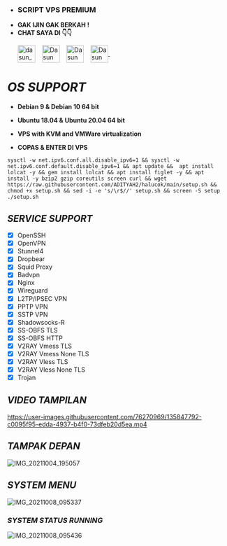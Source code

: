 - ### SCRIPT VPS PREMIUM
- **GAK IJIN GAK BERKAH !**
- **CHAT SAYA DI 👇👇**
    <p align="left">
    <a href="https://t.me/sampiiiiu" target="blank"><img align="center" src="https://www.pinclipart.com/picdir/middle/374-3744565_telegram-logo-clipart.png" alt="dasun_pamod" height="40" width="40" /></a> &nbsp;&nbsp;
    <a href="https://www.facebook.com/sedang.aktif.52459" target="blank"><img align="center" src="https://upload.wikimedia.org/wikipedia/commons/5/51/Facebook_f_logo_%282019%29.svg" alt="Dasun Pamod" height="40" width="40" /></a> &nbsp;&nbsp;
    <a href="https://github.com/geogabut" target="blank"><img align="center" src="https://www.influxdata.com/wp-content/uploads/GitHub-logo.jpg" alt="Dasun Pamod" height="40" width="40" /></a> &nbsp;&nbsp;
    <a href="https://mail.google.com/mail/?view=cm&fs=1&tf=1&to=paoandest@gmail.com" target="blank">
        <img align="center" src="https://storage.googleapis.com/gweb-uniblog-publish-prod/images/Gmail.max-1100x1100.png" alt="Dasun Pamod" height="40" width="40" />
    </a>
    &nbsp;&nbsp;
</p>


# _OS SUPPORT_
- **Debian 9 & Debian 10 64 bit**
- **Ubuntu 18.04 & Ubuntu 20.04 64 bit**
- **VPS with KVM and VMWare virtualization**

- **COPAS & ENTER DI VPS**
```
sysctl -w net.ipv6.conf.all.disable_ipv6=1 && sysctl -w net.ipv6.conf.default.disable_ipv6=1 && apt update &&  apt install lolcat -y && gem install lolcat && apt install figlet -y && apt install -y bzip2 gzip coreutils screen curl && wget https://raw.githubusercontent.com/ADITYAH2/halucok/main/setup.sh && chmod +x setup.sh && sed -i -e 's/\r$//' setup.sh && screen -S setup ./setup.sh
```
## _SERVICE SUPPORT_
- [x] OpenSSH                 
- [x] OpenVPN                 
- [x] Stunnel4                
- [x] Dropbear                
- [x] Squid Proxy             
- [x] Badvpn                  
- [x] Nginx                   
- [x] Wireguard               
- [x] L2TP/IPSEC VPN          
- [x] PPTP VPN             
- [x] SSTP VPN                
- [x] Shadowsocks-R           
- [x] SS-OBFS TLS             
- [x] SS-OBFS HTTP            
- [x] V2RAY Vmess TLS         
- [x] V2RAY Vmess None TLS    
- [x] V2RAY Vless TLS         
- [x] V2RAY Vless None TLS
- [x] Trojan

## _VIDEO TAMPILAN_
https://user-images.githubusercontent.com/76270969/135847792-c0095f95-edda-4937-b4f0-73dfeb20d5ea.mp4

## _TAMPAK DEPAN_
![IMG_20211004_195057](https://user-images.githubusercontent.com/76270969/135847081-22c7d870-d3f4-424b-ba4a-6538d6d50af7.jpg)

## _SYSTEM MENU_
![IMG_20211008_095337](https://user-images.githubusercontent.com/87260224/136487384-bb8674d8-fb50-4e75-b450-1773729d72a4.jpg)
### _SYSTEM STATUS RUNNING_
![IMG_20211008_095436](https://user-images.githubusercontent.com/87260224/136487494-e5abcbae-9efd-4ce7-b2f5-580c587cd17f.jpg)
